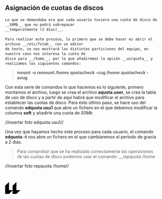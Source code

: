 ## Asignación de cuotas de discos 
    Lo que se demandaba era que cada usuario tuviera una cuota de disco de __50Mb__ que no podrá sobrepasar
    __temporalmente (2 días)__.

    Para realizar este proceso, lo primero que se debe hacer es abrir el archivo __/etc/fstab__ con un editor
    de texto, se nos mostrará las distintas particiones del equipo, en nuestro caso nos interesa la cuota de
    disco para __/home__, por lo que añadiremos la opción __usrquota__ y realizamos los siguientes comandos:

>__mount -o remount /home__
>__quotacheck -cug /home__
>__quotacheck -avug__

Con esta serie de comandos lo que hacemos es lo siguiente, primero montamos el archivo, luego se crea el archivo __aquota.user__, se crea la tabla de uso de disco y a partir de aquí habrá que modificar el archivo para establecer las cuotas de disco. Para ésto último paso, se hace uso del comando __edquota usu1__ que abre un fichero en el que debemos modificar la columna __soft__ y añadirle una cuota de _50Mb_ 

//insertar foto edquota usu1//

Una vez que hayamos hecho este proceso para cada usuario, el comando __edquota -t__ nos abre un fichero en el que cambiaremos el periodo de gracia a 2 días.

>Para comprobar que se ha realizado correctamente las operaciones de las cuotas de disco podemos usar el comando:
>__repquota /home

//insertar foto repquota /home//

<br>

![logo](icono-ull-negro.png)